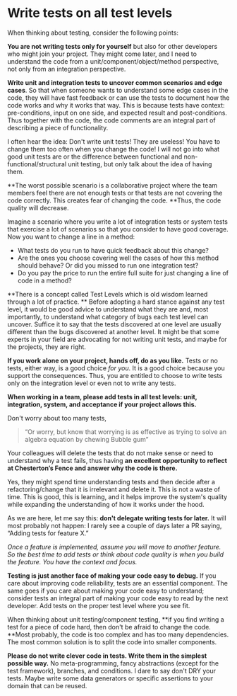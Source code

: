 # Write tests on all test levels

When thinking about testing, consider the following points: 

**You are not writing tests only for yourself** but also for other developers who might join your project. They might come later, and I need to understand the code from a unit/component/object/method perspective, not only from an integration perspective. 

**Write unit and integration tests to uncover common scenarios and edge cases**. So that when someone wants to understand some edge cases in the code, they will have fast feedback or can use the tests to document how the code works and why it works that way. This is because tests have context: pre-conditions, input on one side, and expected result and post-conditions. Thus together with the code, the code comments are an integral part of describing a piece of functionality. 

I often hear the idea: Don't write unit tests! They are useless! You have to change them too often when you change the code! I will not go into what good unit tests are or the difference between functional and non-functional/structural unit testing, but only talk about the idea of having them. 

**The worst possible scenario is a collaborative project where the team members feel there are not enough tests or that tests are not covering the code correctly. This creates fear of changing the code. **Thus, the code quality will decrease. 

Imagine a scenario where you write a lot of integration tests or system tests that exercise a lot of scenarios so that you consider to have good coverage. Now you want to change a line in a method: 
- What tests do you run to have quick feedback about this change? 
- Are the ones you choose covering well the cases of how this method should behave? Or did you missed to run one integration test? 
- Do you pay the price to run the entire full suite for just changing a line of code in a method? 

**There is a concept called Test Levels which is old wisdom learned through a lot of practice. ** Before adopting a hard stance against any test level, it would be good advice to understand what they are and, most importantly, to understand what category of bugs each test level can uncover.  Suffice it to say that the tests discovered at one level are usually different than the bugs discovered at another level. It might be that some experts in your field are advocating for not writing unit tests, and maybe for the projects, they are right. 

**If you work alone on your project, hands off, do as you like.** Tests or no tests, either way, is a good choice _for you_. It is a good choice because you support the consequences. Thus, you are entitled to choose to write tests only on the integration level or even not to write any tests. 

**When working in a team, please add tests in all test levels: unit, integration, system, and acceptance if your project allows this.**

Don't worry about too many tests, 
> “Or worry, but know that worrying is as effective as trying to solve an algebra equation by chewing Bubble gum”

Your colleagues will delete the tests that do not make sense or need to understand why a test fails, thus having **an excellent opportunity to reflect at Chesterton’s Fence and answer why the code is there.**

Yes, they might spend time understanding tests and then decide after a refactoring/change that it is irrelevant and delete it. This is not a waste of time. This is good, this is learning, and it helps improve the system's quality while expanding the understanding of how it works under the hood.

As we are here, let me say this: **don't delegate writing tests for later.** It will most probably not happen: I rarely see a couple of days later a PR saying, “Adding tests for feature X.” 

*Once a feature is implemented, assume you will move to another feature. So the best time to add tests or think about code quality is when you build the feature. You have the context and focus.*

**Testing is just another face of making your code easy to debug.**
If you care about improving code reliability, tests are an essential component. The same goes if you care about making your code easy to understand; consider tests an integral part of making your code easy to read by the next developer. Add tests on the proper test level where you see fit.

When thinking about unit testing/component testing, **if you find writing a test for a piece of code hard, then don't be afraid to change the code. **Most probably, the code is too complex and has too many dependencies. The most common solution is to split the code into smaller components. 

**Please do not write clever code in tests. Write them in the simplest possible way.** No meta-programming, fancy abstractions (except for the test framework), branches, and conditions. 
I dare to say don't DRY your tests. Maybe write some data generators or specific assertions to your domain that can be reused.  







